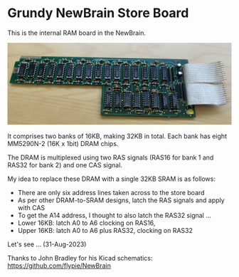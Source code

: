 # Grundy NewBrain Store Board

This is the internal RAM board in the NewBrain.<br>

![Original Store Board](DRAM_Store_Board.jpg)

It comprises two banks of 16KB, making 32KB in total.  Each bank has eight MM5290N-2 (16K x 1bit) DRAM chips.<br>

The DRAM is multiplexed using two RAS signals (RAS16 for bank 1 and RAS32 for bank 2) and one CAS signal.<br>

My idea to replace these DRAM with a single 32KB SRAM is as follows:<br>
- There are only six address lines taken across to the store board<br>
- As per other DRAM-to-SRAM designs, latch the RAS signals and apply with CAS<br>
- To get the A14 address, I thought to also latch the RAS32 signal ... <br>
- Lower 16KB: latch A0 to A6 clocking on RAS16,<br>
- Upper 16KB: latch A0 to A6 plus RAS32, clocking on RAS32<br>

Let's see ... (31-Aug-2023)<br>

Thanks to John Bradley for his Kicad schematics:<br>
https://github.com/flypie/NewBrain

